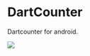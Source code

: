 # DartCounter
Dartcounter for android.

![](https://raw.githubusercontent.com/felix-klvrm/DartCounter/master/app/src/main/res/drawable/presentation_dartcounter.gif)
